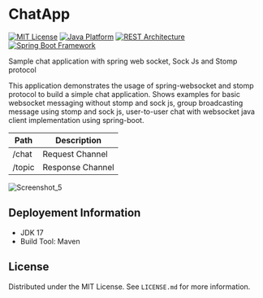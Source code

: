 # ChatApp

[![MIT License][license-shield]][license-url]
[![Java Platform](https://img.shields.io/badge/platform-Java-blue.svg)](https://docs.oracle.com/en/java/)
[![REST Architecture](https://img.shields.io/badge/architecture-REST-5DADE2.svg)](http://www.vogella.com/tutorials/REST/article.html)
[![Spring Boot Framework](https://img.shields.io/badge/framework-Spring%20Boot-brightgreen.svg)](https://projects.spring.io/spring-boot/)

Sample chat application with spring web socket, Sock Js and Stomp protocol

This application demonstrates the usage of spring-websocket and stomp protocol to build a simple chat application. Shows examples for basic websocket messaging without stomp and sock js, group broadcasting message using stomp and sock js, user-to-user chat with websocket java client implementation using spring-boot.


Path	| Description
------------------------- | ------------- 
/chat	| Request Channel
/topic	| Response Channel

![Screenshot_5](https://user-images.githubusercontent.com/43350594/216766271-0b3106ac-9f68-4dd1-b5d6-4b5ba939fffc.png)

## Deployement Information
* JDK 17
* Build Tool: Maven


<!-- LICENSE -->
## License

Distributed under the MIT License. See `LICENSE.md` for more information.


[license-shield]: https://img.shields.io/badge/license-MIT%20License-green.svg
[license-url]: https://github.com/mertbesirli/chat-app/blob/main/LICENSE.md

